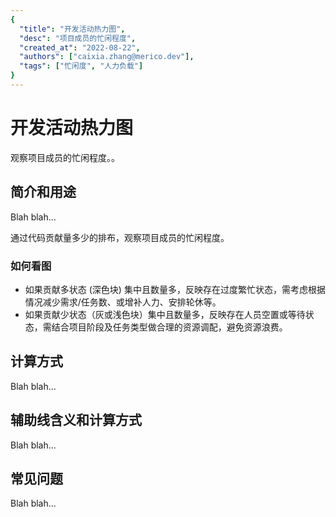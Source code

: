 ```yaml
---
{
  "title": "开发活动热力图",
  "desc": "项目成员的忙闲程度",
  "created_at": "2022-08-22",
  "authors": ["caixia.zhang@merico.dev"],
  "tags": ["忙闲度", "人力负载"]
}
---
```

# 开发活动热力图

观察项目成员的忙闲程度。。

## 简介和用途

Blah blah...

<div data-section="abstract">

通过代码贡献量多少的排布，观察项目成员的忙闲程度。

<div data-section="how-to-read-chart">

### 如何看图

- 如果贡献多状态 (深色块) 集中且数量多，反映存在过度繁忙状态，需考虑根据情况减少需求/任务数、或增补人力、安排轮休等。
- 如果贡献少状态（灰或浅色块）集中且数量多，反映存在人员空置或等待状态，需结合项目阶段及任务类型做合理的资源调配，避免资源浪费。

</div>

</div>

## 计算方式

Blah blah...

## 辅助线含义和计算方式

Blah blah...

## 常见问题

Blah blah...
